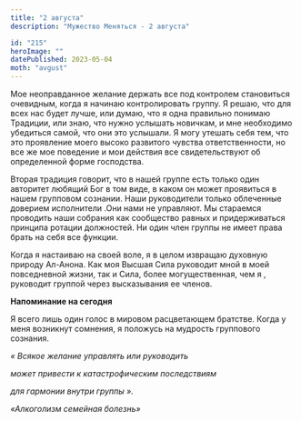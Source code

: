 ```yaml
---
title: "2 августа"
description: "Мужество Меняться - 2 августа"

id: "215"
heroImage: ""
datePublished: 2023-05-04
moth: "avgust"
---
```


Мое неоправданное желание держать все под контролем становиться очевидным,
когда я начинаю контролировать группу. Я решаю, что для всех нас будет лучше,
или думаю, что я одна правильно понимаю Традиции, или знаю, что нужно услышать
новичкам, и мне необходимо убедиться самой, что они это услышали. Я могу
утешать себя тем, что это проявление моего высоко развитого чувства
ответственности, но все же мое поведение и мои действия все свидетельствуют об
определенной форме господства.

Вторая традиция говорит, что в нашей группе есть только один авторитет любящий
Бог в том виде, в каком он может проявиться в нашем групповом сознании. Наши
руководители только облеченные доверием исполнители .Они нами не управляют. Мы
стараемся проводить наши собрания как сообщество равных и придерживаться
принципа ротации должностей. Ни один член группы не имеет права брать на себя
все функции.

Когда я настаиваю на своей воле, я в целом извращаю духовную природу Ал-Анона.
Как моя Высшая Сила руководит мной в моей повседневной жизни, так и Сила,
более могущественная, чем я , руководит группой через высказывания ее членов.

**Напоминание на сегодня**

Я всего лишь один голос в мировом расцветающем братстве. Когда у меня
возникнут сомнения, я положусь на мудрость группового сознания.

_« Всякое желание управлять или руководить_

_может привести к катастрофическим последствиям_

_для гармонии внутри группы »._

_«Алкоголизм семейная болезнь»_
